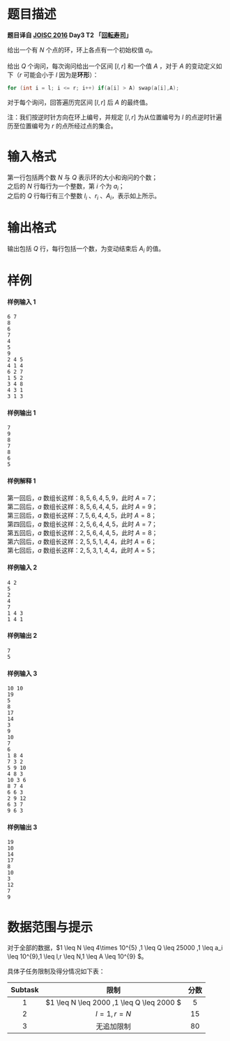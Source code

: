 
# 题目描述

**题目译自 [JOISC 2016](https://www.ioi-jp.org/camp/2016/2016-sp-tasks/index.html) Day3 T2 「[回転寿司](https://www.ioi-jp.org/camp/2016/2016-sp-tasks/2016-sp-d3.pdf)」**  

给出一个有 $N$ 个点的环，环上各点有一个初始权值 $a_i$。

给出 $Q$ 个询问，每次询问给出一个区间 $[l,r]$ 和一个值 $A$ ，对于 $A$ 的变动定义如下（$r$ 可能会小于 $l$ 因为是**环形**）：   
```CPP
for (int i = l; i <= r; i++) if(a[i] > A) swap(a[i],A);
```  

对于每个询问，回答遍历完区间 $[l,r]$ 后 $A$ 的最终值。

注：我们按逆时针方向在环上编号，并规定 $[l,r]$ 为从位置编号为 $l$ 的点逆时针遍历至位置编号为 $r$ 的点所经过点的集合。

# 输入格式

第一行包括两个数 $N$ 与 $Q$ 表示环的大小和询问的个数；  
之后的 $N$ 行每行为一个整数，第 $i$  个为 $a_i$；   
之后的 $Q$ 行每行有三个整数 $l_i$ 、$r_i$ 、$A_i$，表示如上所示。  


# 输出格式

输出包括 $Q$ 行，每行包括一个数，为变动结束后 $A_i$  的值。

# 样例

#### 样例输入 1  
```PLAIN
6 7
8
6
7
4
5
9
2 4 5
4 1 4
6 2 7
1 5 2
3 4 8
4 3 1
3 1 3
```

#### 样例输出 1    
```PLAIN
7
9
8
7
8
6
5
```

#### 样例解释 1 
第一回后，$a$ 数组长这样：$8, 5, 6, 4, 5, 9$，此时 $A=7$；  
第二回后，$a$ 数组长这样：$8, 5, 6, 4, 4, 5$，此时 $A=9$；  
第三回后，$a$ 数组长这样：$7, 5, 6, 4, 4, 5$，此时 $A=8$；  
第四回后，$a$ 数组长这样：$2, 5, 6, 4, 4, 5$，此时 $A=7$；  
第五回后，$a$ 数组长这样：$2, 5, 6, 4, 4, 5$，此时 $A=8$；  
第六回后，$a$ 数组长这样：$2, 5, 5, 1, 4, 4$，此时 $A=6$；  
第七回后，$a$ 数组长这样：$2, 5, 3, 1, 4, 4$，此时 $A=5$；  

#### 样例输入 2  
```PLAIN
4 2
5
2
4
7
1 4 3
1 4 1
```

#### 样例输出 2    
```PLAIN
7
5
```

#### 样例输入 3  
```PLAIN
10 10
19
5
8
17
14
3
9
10
7
6
1 8 4
7 3 2
5 9 10
4 8 3
10 3 6
8 7 4
6 6 3
2 9 12
6 3 7
9 6 3
```

#### 样例输出 3    
```PLAIN
19
10
14
17
8
10
3
12
7
9
```


# 数据范围与提示

对于全部的数据，$1 \leq N \leq 4\times 10^{5} ,1 \leq Q \leq 25000 ,1 \leq a_i \leq 10^{9},1 \leq l,r \leq N,1 \leq A \leq 10^{9} $。

具体子任务限制及得分情况如下表：

| Subtask |      限制      | 分数 |
| :-----: | :------------: | :--: |
|   $1$   | $1 \leq N \leq 2000 $,$1 \leq Q \leq 2000 $ | $5$ |
|   $2$   | $l=1,r=N$ | $15$ |
|   $3$   | 无追加限制 | $80$ |

